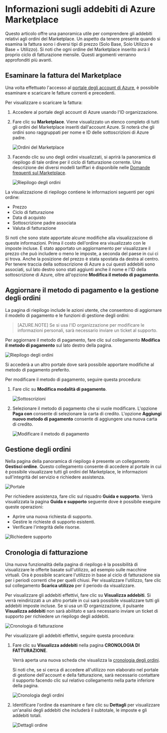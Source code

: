 <properties
	pageTitle="Informazioni sugli addebiti di Azure Marketplace | Microsoft Azure"
	description="Descrive gli addebiti relativi agli ordini del Marketplace."
	services="billing"
	documentationCenter=""
	authors="jiangchen79"
	manager="felixwu"
	editor=""
	tags="billing"
	/>

<tags
	ms.service="billing"
	ms.workload="na"
	ms.tgt_pltfrm="na"
	ms.devlang="na"
	ms.topic="article"
	ms.date="05/10/2016"
	ms.author="cjiang"/>

# Informazioni sugli addebiti di Azure Marketplace
Questo articolo offre una panoramica utile per comprendere gli addebiti relativi agli ordini del Marketplace. Un aspetto da tenere presente quando si esamina la fattura sono i diversi tipi di prezzo (Solo Base, Solo Utilizzo e Base + Utilizzo). Si noti che ogni ordine del Marketplace inserito avrà il proprio ciclo di fatturazione mensile. Questi argomenti verranno approfonditi più avanti.

## Esaminare la fattura del Marketplace
Una volta effettuato l'accesso al [portale degli account di Azure](https://account.windowsazure.com/subscriptions/), è possibile esaminare e scaricare le fatture correnti e precedenti.

Per visualizzare o scaricare la fattura:

1. Accedere al portale degli account di Azure usando l'ID organizzazione.
2. Fare clic su **Marketplace**. Viene visualizzato un elenco completo di tutti gli ordini del Marketplace inseriti dall'account Azure. Si noterà che gli ordini sono raggruppati per nome e ID delle sottoscrizioni di Azure padre.

    ![Ordini del Marketplace](./media/billing-understand-your-azure-marketplace-charges/marketplace-orders.png)

3. Facendo clic su uno degli ordini visualizzati, si aprirà la panoramica di riepilogo di tale ordine per il ciclo di fatturazione corrente. Una descrizione dei diversi modelli tariffari è disponibile nelle [Domande frequenti sul Marketplace](https://azure.microsoft.com/marketplace/faq/).

    ![Riepilogo degli ordini](./media/billing-understand-your-azure-marketplace-charges/order-summary.png)

La visualizzazione di riepilogo contiene le informazioni seguenti per ogni ordine:
- Prezzo
- Ciclo di fatturazione
- Data di acquisto
- Sottoscrizione padre associata
- Valuta di fatturazione

Si noti che sono state apportate alcune modifiche alla visualizzazione di queste informazioni. Prima il costo dell'ordine era visualizzato con le imposte incluse. È stato apportato un aggiornamento per visualizzare il prezzo che può includere o meno le imposte, a seconda del paese in cui ci si trova. Anche la posizione del prezzo è stata spostata da destra al centro. Per tenere traccia della sottoscrizione di Azure a cui questi addebiti sono associati, sul lato destro sono stati aggiunti anche il nome e l'ID della sottoscrizione di Azure, oltre all'opzione **Modifica il metodo di pagamento**.

## Aggiornare il metodo di pagamento e la gestione degli ordini
La pagina di riepilogo include le azioni utente, che consentono di aggiornare il modello di pagamento e le funzioni di gestione degli ordini:

> [AZURE.NOTE] Se si usa l'ID organizzazione per modificare le informazioni personali, sarà necessario inviare un ticket al supporto.

Per aggiornare il metodo di pagamento, fare clic sul collegamento **Modifica il metodo di pagamento** sul lato destro della pagina.

![Riepilogo degli ordini](./media/billing-understand-your-azure-marketplace-charges/order-summary.png)

Si accederà a un altro portale dove sarà possibile apportare modifiche al metodo di pagamento preferito.

Per modificare il metodo di pagamento, seguire questa procedura:

1. Fare clic su **Modifica modalità di pagamento**.

    ![Sottoscrizioni](./media/billing-understand-your-azure-marketplace-charges/subscriptions.jpg)

2. Selezionare il metodo di pagamento che si vuole modificare. L'opzione **Paga con** consente di selezionare la carta di credito. L'opzione **Aggiungi nuovo metodo di pagamento** consente di aggiungere una nuova carta di credito.

    ![Modificare il metodo di pagamento](./media/billing-understand-your-azure-marketplace-charges/change-payment-method.jpg)

## Gestione degli ordini
Nella pagina della panoramica di riepilogo è presente un collegamento **Gestisci ordine**. Questo collegamento consente di accedere al portale in cui è possibile visualizzare tutti gli ordini del Marketplace, le informazioni sull'integrità del servizio e richiedere assistenza.

![Portale](./media/billing-understand-your-azure-marketplace-charges/portal.jpg)

Per richiedere assistenza, fare clic sul riquadro **Guida e supporto**. Verrà visualizzata la pagina **Guida e supporto** seguente dove è possibile eseguire queste operazioni:
- Aprire una nuova richiesta di supporto.
- Gestire le richieste di supporto esistenti.
- Verificare l'integrità delle risorse.

![Richiedere supporto](./media/billing-understand-your-azure-marketplace-charges/request-support.jpg)

## Cronologia di fatturazione
Una nuova funzionalità della pagina di riepilogo è la possibilità di visualizzare le offerte basate sull'utilizzo, ad esempio sulle macchine virtuali. Ora è possibile scaricare l'utilizzo in base al ciclo di fatturazione sia per i periodi correnti che per quelli chiusi. Per visualizzare l'utilizzo, fare clic sul collegamento **Scarica utilizzo** per il periodo da visualizzare.

Per visualizzare gli addebiti effettivi, fare clic su **Visualizza addebiti**. Si verrà reindirizzati a un altro portale in cui sarà possibile visualizzare tutti gli addebiti imposte incluse. Se si usa un ID organizzazione, il pulsante **Visualizza addebiti** non sarà abilitato e sarà necessario inviare un ticket di supporto per richiedere un riepilogo degli addebiti.

![Cronologia di fatturazione](./media/billing-understand-your-azure-marketplace-charges/billing-history.png)

Per visualizzare gli addebiti effettivi, seguire questa procedura:

1. Fare clic su **Visualizza addebiti** nella pagina **CRONOLOGIA DI FATTURAZIONE**.

	Verrà aperta una nuova scheda che visualizza la [cronologia degli ordini](https://account.microsoft.com/billing/orders#/).

    Si noti che, se si cerca di accedere all'utilizzo non elaborato nel portale di gestione dell'account e della fatturazione, sarà necessario contattare il supporto facendo clic sul relativo collegamento nella parte inferiore della pagina.

    ![Cronologia degli ordini](./media/billing-understand-your-azure-marketplace-charges/order-history.jpg)

2. Identificare l'ordine da esaminare e fare clic su **Dettagli** per visualizzare un'analisi degli addebiti che includerà il subtotale, le imposte e gli addebiti totali.

    ![Dettagli ordine](./media/billing-understand-your-azure-marketplace-charges/order-details.jpg)

<!---HONumber=AcomDC_0511_2016-->